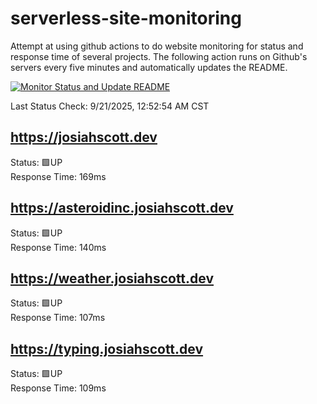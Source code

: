 # serverless-site-monitoring
Attempt at using github actions to do website monitoring for status and response time of several projects. The following action runs on Github's servers every five minutes and automatically updates the README.  

[![Monitor Status and Update README](https://github.com/JosiahSco/serverless-site-monitoring/actions/workflows/monitor.yaml/badge.svg)](https://github.com/JosiahSco/serverless-site-monitoring/actions/workflows/monitor.yaml)

Last Status Check: 9/21/2025, 12:52:54 AM CST

## https://josiahscott.dev
Status: 🟩UP  
Response Time: 169ms

## https://asteroidinc.josiahscott.dev
Status: 🟩UP  
Response Time: 140ms

## https://weather.josiahscott.dev
Status: 🟩UP  
Response Time: 107ms

## https://typing.josiahscott.dev
Status: 🟩UP  
Response Time: 109ms


